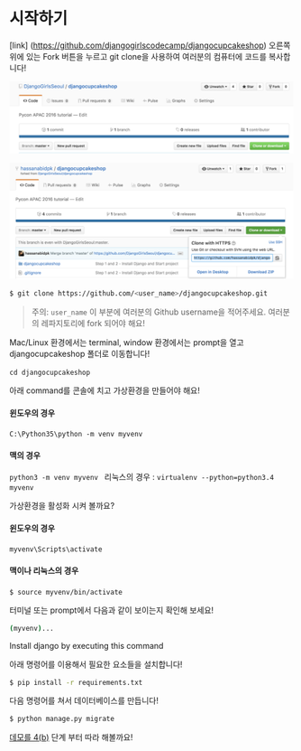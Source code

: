 # 시작하기

[link] (https://github.com/djangogirlscodecamp/djangocupcakeshop) 오른쪽 위에 있는 Fork 버튼을 누르고 git clone을 사용하여 여러분의 컴퓨터에 코드를 복사합니다!

![](fork_djangocupcakeshop.png)

![](clone_djangocupcake.png)

```bash 
$ git clone https://github.com/<user_name>/djangocupcakeshop.git

```
  > 주의: `user_name` 이 부분에 여러분의 Github username을 적어주세요. 여러분의 레파지토리에 fork 되어야 해요!

Mac/Linux 환경에서는 terminal, window 환경에서는 prompt을 열고 djangocupcakeshop 폴더로 이동합니다!

```cd djangocupcakeshop ```

아래 command를 콘솔에 치고 가상환경을 만들어야 해요!

#### 윈도우의 경우 
```C:\Python35\python -m venv myvenv``` 
#### 맥의 경우 
```python3 -m venv myvenv ```
리눅스의 경우 : 
```virtualenv --python=python3.4 myvenv```

가상환경을 활성화 시켜 볼까요? 

#### 윈도우의 경우
```bash
myvenv\Scripts\activate 
```
#### 맥이나 리눅스의 경우 
```$ source myvenv/bin/activate ```

터미널 또는 prompt에서 다음과 같이 보이는지 확인해 보세요!

```bash 
(myvenv)... 
```

Install django by executing this command 

아래 명령어를 이용해서 필요한 요소들을 설치합니다!

```bash
$ pip install -r requirements.txt
```

다음 명령어를 쳐서 데이터베이스를 만듭니다!

```bash
$ python manage.py migrate
```
[데모를 4(b)](https://djangogirlsseoul.gitbooks.io/-djangocupcakeshop/content/demo.html) 단계 부터 따라 해볼까요!
